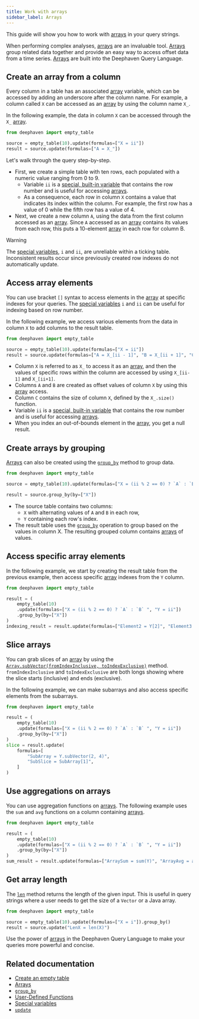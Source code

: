 ```yaml
---
title: Work with arrays
sidebar_label: Arrays
---
```


This guide will show you how to work with [arrays](../reference/query-language/types/arrays.md) in your query strings.

When performing complex analyses, [arrays](../reference/query-language/types/arrays.md) are an invaluable tool. [Arrays](../reference/query-language/types/arrays.md) group related data together and provide an easy way to access offset data from a time series. [Arrays](../reference/query-language/types/arrays.md) are built into the Deephaven Query Language.

## Create an array from a column

Every column in a table has an associated [array](../reference/query-language/types/arrays.md) variable, which can be accessed by adding an underscore after the column name. For example, a column called `X` can be accessed as an [array](../reference/query-language/types/arrays.md) by using the column name `X_`.

In the following example, the data in column `X` can be accessed through the `X_` [array](../reference/query-language/types/arrays.md).

```python order=source,result
from deephaven import empty_table

source = empty_table(10).update(formulas=["X = ii"])
result = source.update(formulas=["A = X_"])
```

Let's walk through the query step-by-step.

- First, we create a simple table with ten rows, each populated with a numeric value ranging from 0 to 9.
  - Variable `ii` is a [special, built-in variable](../reference/query-language/variables/special-variables.md) that contains the row number and is useful for accessing [arrays](../reference/query-language/types/arrays.md).
  - As a consequence, each row in column `X` contains a value that indicates its index within the column. For example, the first row has a value of 0 while the fifth row has a value of 4.
- Next, we create a new column `A`, using the data from the first column accessed as an [array](../reference/query-language/types/arrays.md). Since `A` accessed as an [array](../reference/query-language/types/arrays.md) contains its values from each row, this puts a 10-element [array](../reference/query-language/types/arrays.md) in each row for column B.

> [!WARNING]
> The [special variables](../reference/query-language/variables/special-variables.md), `i` and `ii`, are unreliable within a ticking table. Inconsistent results occur since previously created row indexes do not automatically update.

## Access array elements

You can use bracket `[]` syntax to access elements in the [array](../reference/query-language/types/arrays.md) at specific indexes for your queries. The [special variables](../reference/query-language/variables/special-variables.md) `i` and `ii` can be useful for indexing based on row number.

In the following example, we access various elements from the data in column `X` to add columns to the result table.

```python order=source,result
from deephaven import empty_table

source = empty_table(10).update(formulas=["X = ii"])
result = source.update(formulas=["A = X_[ii - 1]", "B = X_[ii + 1]", "C = X_.size()"])
```

- Column `X` is referred to as `X_` to access it as an [array](../reference/query-language/types/arrays.md), and then the values of specific rows within the column are accessed by using `X_[ii-1]` and `X_[ii+1]`.
- Columns `A` and `B` are created as offset values of column `X` by using this [array](../reference/query-language/types/arrays.md) access.
- Column `C` contains the size of column `X`, defined by the `X_.size()` function.
- Variable `ii` is a [special, built-in variable](../reference/query-language/variables/special-variables.md) that contains the row number and is useful for accessing [arrays](../reference/query-language/types/arrays.md).
- When you index an out-of-bounds element in the [array](../reference/query-language/types/arrays.md), you get a null result.

## Create arrays by grouping

[Arrays](../reference/query-language/types/arrays.md) can also be created using the [`group_by`](../reference/table-operations/group-and-aggregate/groupBy.md) method to group data.

```python order=source,result
from deephaven import empty_table

source = empty_table(10).update(formulas=["X = (ii % 2 == 0) ? `A` : `B` ", "Y = ii"])

result = source.group_by(by=["X"])
```

- The source table contains two columns:
  - `X` with alternating values of `A` and `B` in each row,
  - `Y` containing each row's index.
- The result table uses the [`group_by`](../reference/table-operations/group-and-aggregate/groupBy.md) operation to group based on the values in column X. The resulting grouped column contains [arrays](../reference/query-language/types/arrays.md) of values.

## Access specific array elements

In the following example, we start by creating the result table from the previous example, then access specific [array](../reference/query-language/types/arrays.md) indexes from the `Y` column.

```python order=result,indexing_result
from deephaven import empty_table

result = (
    empty_table(10)
    .update(formulas=["X = (ii % 2 == 0) ? `A` : `B` ", "Y = ii"])
    .group_by(by=["X"])
)
indexing_result = result.update(formulas=["Element2 = Y[2]", "Element3 = Y[3]"])
```

## Slice arrays

You can grab slices of an [array](../reference/query-language/types/arrays.md) by using the [`Array.subVector(fromIndexInclusive, toIndexExclusive)`](https://deephaven.io/core/javadoc/io/deephaven/engine/table/impl/ssms/LongSegmentedSortedMultiset.html#subVector(long,long)) method. `fromIndexInclusive` and `toIndexExclusive` are both longs showing where the slice starts (inclusive) and ends (exclusive).

In the following example, we can make subarrays and also access specific elements from the subarrays.

```python order=result,slice
from deephaven import empty_table

result = (
    empty_table(10)
    .update(formulas=["X = (ii % 2 == 0) ? `A` : `B` ", "Y = ii"])
    .group_by(by=["X"])
)
slice = result.update(
    formulas=[
        "SubArray = Y.subVector(2, 4)",
        "SubSlice = SubArray[1]",
    ]
)
```

## Use aggregations on arrays

You can use aggregation functions on [arrays](../reference/query-language/types/arrays.md). The following example uses the `sum` and `avg` functions on a column containing [arrays](../reference/query-language/types/arrays.md).

```python order=result,sum_result
from deephaven import empty_table

result = (
    empty_table(10)
    .update(formulas=["X = (ii % 2 == 0) ? `A` : `B` ", "Y = ii"])
    .group_by(by=["X"])
)
sum_result = result.update(formulas=["ArraySum = sum(Y)", "ArrayAvg = avg(Y)"])
```

## Get array length

The [`len`](https://deephaven.io/core/javadoc/io/deephaven/function/Basic.html#len(byte[])) method returns the length of the given input. This is useful in query strings where a user needs to get the size of a `Vector` or a Java array.

```python order=source,result
from deephaven import empty_table

source = empty_table(10).update(formulas=["X = i"]).group_by()
result = source.update("LenX = len(X)")
```

Use the power of [arrays](../reference/query-language/types/arrays.md) in the Deephaven Query Language to make your queries more powerful and concise.

## Related documentation

- [Create an empty table](./new-and-empty-table.md#empty_table)
- [Arrays](../reference/query-language/types/arrays.md)
- [`group_by`](../reference/table-operations/group-and-aggregate/groupBy.md)
- [User-Defined Functions](../how-to-guides/user-defined-functions.md)
- [Special variables](../reference/query-language/variables/special-variables.md)
- [`update`](../reference/table-operations/select/update.md)
